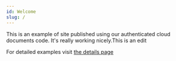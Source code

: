 ```yaml
---
id: Welcome
slug: /
---
```


This is an example of site published using our authenticated cloud documents code.  It's really working nicely.This is an edit

For detailed examples visit [the details page](./detail)
